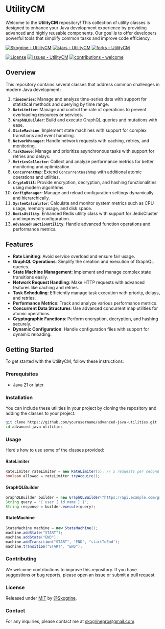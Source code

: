 # UtilityCM

Welcome to the **UtilityCM** repository! This collection of utility classes is designed to enhance your Java development experience by providing advanced and highly reusable components. Our goal is to offer developers powerful tools that simplify common tasks and improve code efficiency.

[![Skogrine - UtilityCM](https://img.shields.io/static/v1?label=Skogrine&message=UtilityCM&color=blue&logo=github)](https://github.com/Skogrine/UtilityCM "Go to GitHub repo")
[![stars - UtilityCM](https://img.shields.io/github/stars/Skogrine/UtilityCM?style=social)](https://github.com/Skogrine/UtilityCM)
[![forks - UtilityCM](https://img.shields.io/github/forks/Skogrine/UtilityCM?style=social)](https://github.com/Skogrine/UtilityCM)

[![License](https://img.shields.io/badge/License-MIT-blue)](#license)
[![issues - UtilityCM](https://img.shields.io/github/issues/Skogrine/UtilityCM)](https://github.com/Skogrine/UtilityCM/issues)
[![contributions - welcome](https://img.shields.io/badge/contributions-welcome-blue)](/CONTRIBUTING.md "Go to contributions doc")

## Overview

This repository contains several classes that address common challenges in modern Java development:

1. **`TimeSeries`**: Manage and analyze time-series data with support for statistical methods and querying by time range.
2. **`RateLimiter`**: Manage and control the rate of operations to prevent overloading resources or services.
3. **`GraphQLBuilder`**: Build and execute GraphQL queries and mutations with ease.
4. **`StateMachine`**: Implement state machines with support for complex transitions and event handling.
5. **`NetworkManager`**: Handle network requests with caching, retries, and monitoring.
6. **`TaskQueue`**: Manage and prioritize asynchronous tasks with support for retries and delays.
7. **`MetricsCollector`**: Collect and analyze performance metrics for better monitoring and optimization.
8. **`ConcurrentMap`**: Extend `ConcurrentHashMap` with additional atomic operations and utilities.
9. **`CryptoUtil`**: Provide encryption, decryption, and hashing functionalities using modern algorithms.
10. **`ConfigManager`**: Manage and reload configuration settings dynamically and hierarchically.
11. **`SystemCalculator`**: Calculate and monitor system metrics such as CPU usage, memory usage, and disk space.
12. **`RedisUtility`**: Enhanced Redis utility class with support for JedisCluster and improved configuration.
13. **`AdvancedFunctionUtility`**: Handle advanced function operations and performance metrics.

## Features

- **Rate Limiting**: Avoid service overload and ensure fair usage.
- **GraphQL Operations**: Simplify the creation and execution of GraphQL queries.
- **State Machine Management**: Implement and manage complex state transitions easily.
- **Network Request Handling**: Make HTTP requests with advanced features like caching and retries.
- **Task Scheduling**: Efficiently manage task execution with priority, delays, and retries.
- **Performance Metrics**: Track and analyze various performance metrics.
- **Concurrent Data Structures**: Use advanced concurrent map utilities for atomic operations.
- **Cryptographic Functions**: Perform encryption, decryption, and hashing securely.
- **Dynamic Configuration**: Handle configuration files with support for dynamic reloading.

## Getting Started

To get started with the UtilityCM, follow these instructions:

### Prerequisites

- Java 21 or later

### Installation

You can include these utilities in your project by cloning the repository and adding the classes to your project.

```bash
git clone https://github.com/yourusername/advanced-java-utilities.git
cd advanced-java-utilities
```

### Usage

Here's how to use some of the classes provided:

#### RateLimiter
```java
RateLimiter rateLimiter = new RateLimiter(5); // 5 requests per second
boolean allowed = rateLimiter.tryAcquire();
```

#### GraphQLBuilder
```java
GraphQLBuilder builder = new GraphQLBuilder("https://api.example.com/graphql");
String query = "{ user { id name } }";
String response = builder.execute(query);
```

#### StateMachine
```java
StateMachine machine = new StateMachine();
machine.addState("START");
machine.addState("END");
machine.addTransition("START", "END", "startToEnd");
machine.transition("START", "END");
```

### Contributing

We welcome contributions to improve this repository. If you have suggestions or bug reports, please open an issue or submit a pull request.

### License
Released under [MIT](/LICENSE) by [@Skogrine](https://github.com/Skogrine).


### Contact
For any inquiries, please contact me at skogrinepro@gmail.com.
